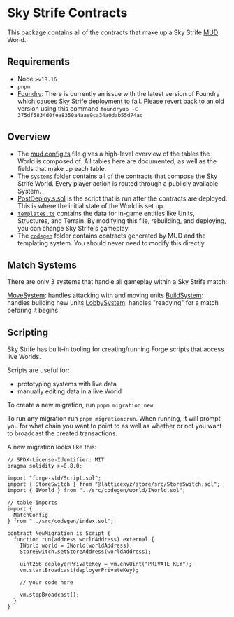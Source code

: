 # Sky Strife Contracts

This package contains all of the contracts that make up a Sky Strife [MUD](https://mud.dev) World.

## Requirements

- Node `>v18.16`
- `pnpm`
- [Foundry](https://book.getfoundry.sh/getting-started/installation): There is currently an issue with the latest version of Foundry which causes Sky Strife deployment to fail. Please revert back to an old version using this command `foundryup -C 375df5834d0fea8350a4aae9ca34a0dab55d74ac`

## Overview

- The [mud.config.ts](./mud.config.ts) file gives a high-level overview of the tables the World is composed of. All tables here are documented, as well as the fields that make up each table.
- The [`systems`](./src/systems) folder contains all of the contracts that compose the Sky Strife World. Every player action is routed through a publicly available System.
- [PostDeploy.s.sol](./script/PostDeploy.s.sol) is the script that is run after the contracts are deployed. This is where the initial state of the World is set up.
- [`templates.ts`](./ts/templates/templates.ts) contains the data for in-game entities like Units, Structures, and Terrain. By modifying this file, rebuilding, and deploying, you can change Sky Strife's gameplay.
- The [`codegen`](./src/codegen/) folder contains contracts generated by MUD and the templating system. You should never need to modify this directly.

## Match Systems

There are only 3 systems that handle all gameplay within a Sky Strife match:

[MoveSystem](./src/systems/MoveSystem.sol): handles attacking with and moving units
[BuildSystem](./src/systems/BuildSystem.sol): handles building new units
[LobbySystem](./src/systems/LobbySystem.sol): handles "readying" for a match beforing it begins

## Scripting

Sky Strife has built-in tooling for creating/running Forge scripts that access live Worlds.

Scripts are useful for:
- prototyping systems with live data
- manually editing data in a live World

To create a new migration, run `pnpm migration:new`.

To run any migration run `pnpm migration:run`. When running, it will prompt you for what chain you want to point to as well as whether or not you want to broadcast the created transactions.

A new migration looks like this:

```solidity
// SPDX-License-Identifier: MIT
pragma solidity >=0.8.0;

import "forge-std/Script.sol";
import { StoreSwitch } from "@latticexyz/store/src/StoreSwitch.sol";
import { IWorld } from "../src/codegen/world/IWorld.sol";

// table imports
import {
  MatchConfig
} from "../src/codegen/index.sol";

contract NewMigration is Script {
  function run(address worldAddress) external {
    IWorld world = IWorld(worldAddress);
    StoreSwitch.setStoreAddress(worldAddress);

    uint256 deployerPrivateKey = vm.envUint("PRIVATE_KEY");
    vm.startBroadcast(deployerPrivateKey);

    // your code here

    vm.stopBroadcast();
  }
}
```